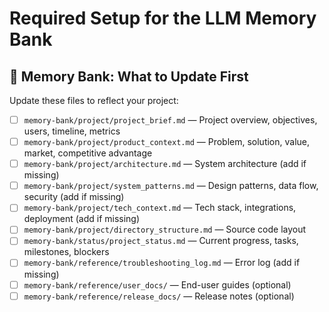 # Required Setup for the LLM Memory Bank

## 🧠 Memory Bank: What to Update First

Update these files to reflect your project:

- [ ] `memory-bank/project/project_brief.md` — Project overview, objectives, users, timeline, metrics
- [ ] `memory-bank/project/product_context.md` — Problem, solution, value, market, competitive advantage
- [ ] `memory-bank/project/architecture.md` — System architecture (add if missing)
- [ ] `memory-bank/project/system_patterns.md` — Design patterns, data flow, security (add if missing)
- [ ] `memory-bank/project/tech_context.md` — Tech stack, integrations, deployment (add if missing)
- [ ] `memory-bank/project/directory_structure.md` — Source code layout
- [ ] `memory-bank/status/project_status.md` — Current progress, tasks, milestones, blockers
- [ ] `memory-bank/reference/troubleshooting_log.md` — Error log (add if missing)
- [ ] `memory-bank/reference/user_docs/` — End-user guides (optional)
- [ ] `memory-bank/reference/release_docs/` — Release notes (optional)
